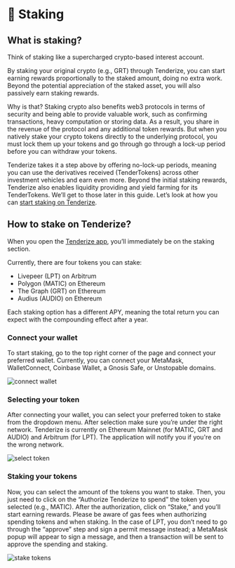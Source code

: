 # 🥩 Staking

## What is staking?

Think of staking like a supercharged crypto-based interest account.

By staking your original crypto (e.g., GRT) through Tenderize, you can start earning rewards proportionally to the staked amount, doing no extra work. Beyond the potential appreciation of the staked asset, you will also passively earn staking rewards.

Why is that? Staking crypto also benefits web3 protocols in terms of security and being able to provide valuable work, such as confirming transactions, heavy computation or storing data. As a result, you share in the revenue of the protocol and any additional token rewards.
But when you natively stake your crypto tokens directly to the underlying protocol, you must lock them up your tokens and go through go through a lock-up period before you can withdraw your tokens.

Tenderize takes it a step above by offering no-lock-up periods, meaning you can use the derivatives received (TenderTokens) across other investment vehicles and earn even more. Beyond the initial staking rewards, Tenderize also enables liquidity providing and yield farming for its TenderTokens. We’ll get to those later in this guide. Let’s look at how you can [start staking on Tenderize](https://app.tenderize.me).

## How to stake on Tenderize?

When you open the [Tenderize app](https://app.tenderize.me), you’ll immediately be on the staking section.

Currently, there are four tokens you can stake:

- Livepeer (LPT) on Arbitrum
- Polygon (MATIC) on Ethereum
- The Graph (GRT) on Ethereum
- Audius (AUDIO) on Ethereum

Each staking option has a different APY, meaning the total return you can expect with the compounding effect after a year.

### Connect your wallet

To start staking, go to the top right corner of the page and connect your preferred wallet. Currently, you can connect your MetaMask, WalletConnect, Coinbase Wallet, a Gnosis Safe, or Unstopable domains.

![connect wallet](https://i.imgur.com/ldKViWS.png)

### Selecting your token

After connecting your wallet, you can select your preferred token to stake from the dropdown menu. After selection make sure you’re under the right network. Tenderize is currently on Ethereum Mainnet (for MATIC, GRT and AUDIO) and Arbitrum (for LPT). The application will notify you if you're on the wrong network.

![select token](https://i.imgur.com/fm7reFi.png)

### Staking your tokens

Now, you can select the amount of the tokens you want to stake. Then, you just need to click on the “Authorize Tenderize to spend” the token you selected (e.g., MATIC). After the authorization, click on “Stake,” and you’ll start earning rewards. Please be aware of gas fees when authorizing spending tokens and when staking. In the case of LPT, you don’t need to go through the “approve” step and sign a permit message instead; a MetaMask popup will appear to sign a message, and then a transaction will be sent to approve the spending and staking.

![stake tokens](https://i.imgur.com/I0F0xgz.png)